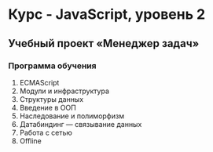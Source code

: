 # Курс - JavaScript, уровень 2

## Учебный проект «Менеджер задач»

### Программа обучения
1. ECMAScript
2. Модули и инфраструктура
3. Структуры данных
4. Введение в ООП
5. Наследование и полиморфизм
6. Датабиндинг — связывание данных
7. Работа с сетью
8. Offline
